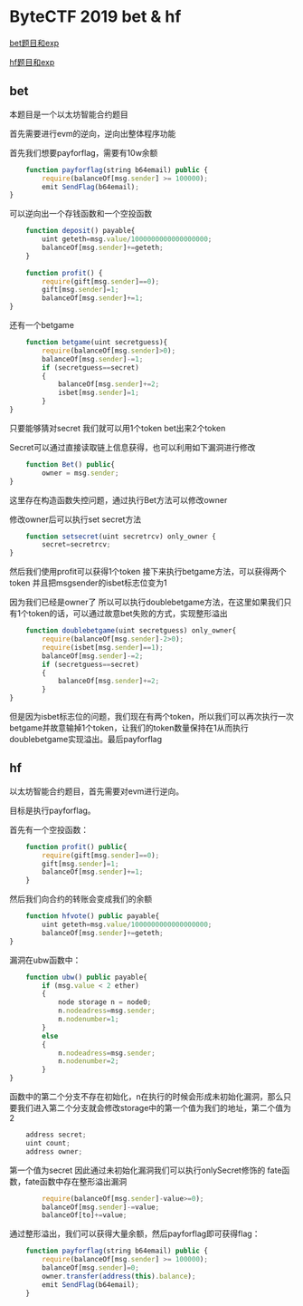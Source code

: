 # ByteCTF 2019 bet & hf

[bet题目和exp](https://github.com/beafb1b1/challenges/tree/master/bytectf/bet_blockchain_bibi)

[hf题目和exp](https://github.com/beafb1b1/challenges/tree/master/bytectf/hf_blockchain_bibi)

## bet

本题目是一个以太坊智能合约题目

首先需要进行evm的逆向，逆向出整体程序功能

首先我们想要payforflag，需要有10w余额
```js
    function payforflag(string b64email) public {
        require(balanceOf[msg.sender] >= 100000);
        emit SendFlag(b64email);
}
```
可以逆向出一个存钱函数和一个空投函数
```js
    function deposit() payable{
        uint geteth=msg.value/1000000000000000000;
        balanceOf[msg.sender]+=geteth;
    }
    
    function profit() {
        require(gift[msg.sender]==0);
        gift[msg.sender]=1;
        balanceOf[msg.sender]+=1;
}
```

还有一个betgame
```js
    function betgame(uint secretguess){
        require(balanceOf[msg.sender]>0);
        balanceOf[msg.sender]-=1;
        if (secretguess==secret)
        {
            balanceOf[msg.sender]+=2;
            isbet[msg.sender]=1;
        }
}
```

只要能够猜对secret 我们就可以用1个token bet出来2个token

Secret可以通过直接读取链上信息获得，也可以利用如下漏洞进行修改

```js
    function Bet() public{
        owner = msg.sender;
}
```

这里存在构造函数失控问题，通过执行Bet方法可以修改owner

修改owner后可以执行set secret方法

```js
    function setsecret(uint secretrcv) only_owner {
        secret=secretrcv;
}
```

然后我们使用profit可以获得1个token
接下来执行betgame方法，可以获得两个token 并且把msgsender的isbet标志位变为1

因为我们已经是owner了 所以可以执行doublebetgame方法，在这里如果我们只有1个token的话，可以通过故意bet失败的方式，实现整形溢出

```js
    function doublebetgame(uint secretguess) only_owner{
        require(balanceOf[msg.sender]-2>0);
        require(isbet[msg.sender]==1);
        balanceOf[msg.sender]-=2;
        if (secretguess==secret)
        {
            balanceOf[msg.sender]+=2;
        }
}
```

但是因为isbet标志位的问题，我们现在有两个token，所以我们可以再次执行一次betgame并故意输掉1个token，让我们的token数量保持在1从而执行doublebetgame实现溢出。最后payforflag

## hf

以太坊智能合约题目，首先需要对evm进行逆向。

目标是执行payforflag。

首先有一个空投函数：
```js
    function profit() public{
        require(gift[msg.sender]==0);
        gift[msg.sender]=1;
        balanceOf[msg.sender]+=1;
    }
```

然后我们向合约的转账会变成我们的余额
```js
    function hfvote() public payable{
        uint geteth=msg.value/1000000000000000000;
        balanceOf[msg.sender]+=geteth;
}
```
漏洞在ubw函数中：

```js
    function ubw() public payable{
        if (msg.value < 2 ether)
        {
            node storage n = node0;
            n.nodeadress=msg.sender;
            n.nodenumber=1;
        }
        else
        {
            n.nodeadress=msg.sender;
            n.nodenumber=2;
        }
}
```

函数中的第二个分支不存在初始化，n在执行的时候会形成未初始化漏洞，那么只要我们进入第二个分支就会修改storage中的第一个值为我们的地址，第二个值为2
```js
    address secret;
    uint count;
	address owner;
```
第一个值为secret
因此通过未初始化漏洞我们可以执行onlySecret修饰的 fate函数，fate函数中存在整形溢出漏洞
```js
        require(balanceOf[msg.sender]-value>=0);
        balanceOf[msg.sender]-=value;
        balanceOf[to]+=value;
```
通过整形溢出，我们可以获得大量余额，然后payforflag即可获得flag：
```js
    function payforflag(string b64email) public {
        require(balanceOf[msg.sender] >= 100000);
        balanceOf[msg.sender]=0;
        owner.transfer(address(this).balance);
        emit SendFlag(b64email);
    }
```